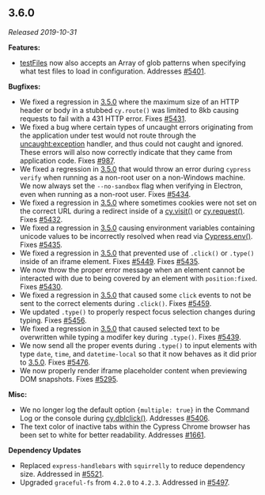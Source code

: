 ## 3.6.0

_Released 2019-10-31_

**Features:**

- [testFiles](/guides/references/configuration#Folders-Files) now also accepts
  an Array of glob patterns when specifying what test files to load in
  configuration. Addresses
  [#5401](https://github.com/cypress-io/cypress/issues/5401).

**Bugfixes:**

- We fixed a regression in [3.5.0](#3-5-0) where the maximum size of an HTTP
  header or body in a stubbed `cy.route()` was limited to 8kb causing requests
  to fail with a 431 HTTP error. Fixes
  [#5431](https://github.com/cypress-io/cypress/issues/5431).
- We fixed a bug where certain types of uncaught errors originating from the
  application under test would not route through the
  [uncaught:exception](/api/events/catalog-of-events#Uncaught-Exceptions)
  handler, and thus could not caught and ignored. These errors will also now
  correctly indicate that they came from application code. Fixes
  [#987](https://github.com/cypress-io/cypress/issues/987).
- We fixed a regression in [3.5.0](#3-5-0) that would throw an error during
  `cypress verify` when running as a non-root user on a non-Windows machine. We
  now always set the `--no-sandbox` flag when verifying in Electron, even when
  running as a non-root user. Fixes
  [#5434](https://github.com/cypress-io/cypress/issues/5434).
- We fixed a regression in [3.5.0](#3-5-0) where sometimes cookies were not set
  on the correct URL during a redirect inside of a
  [cy.visit()](/api/commands/visit) or [cy.request()](/api/commands/request).
  Fixes [#5432](https://github.com/cypress-io/cypress/issues/5432).
- We fixed a regression in [3.5.0](#3-5-0) causing environment variables
  containing unicode values to be incorrectly resolved when read via
  [Cypress.env()](/api/cypress-api/env). Fixes
  [#5435](https://github.com/cypress-io/cypress/issues/5435).
- We fixed a regression in [3.5.0](#3-5-0) that prevented use of `.click()` or
  `.type()` inside of an iframe element. Fixes
  [#5449](https://github.com/cypress-io/cypress/issues/5449). Fixes
  [#5435](https://github.com/cypress-io/cypress/issues/5435).
- We now throw the proper error message when an element cannot be interacted
  with due to being covered by an element with `position:fixed`. Fixes
  [#5430](https://github.com/cypress-io/cypress/issues/5430).
- We fixed a regression in [3.5.0](#3-5-0) that caused some `click` events to
  not be sent to the correct elements during `.click()`. Fixes
  [#5459](https://github.com/cypress-io/cypress/issues/5459).
- We updated `.type()` to properly respect focus selection changes during
  typing. Fixes [#5456](https://github.com/cypress-io/cypress/issues/5456).
- We fixed a regression in [3.5.0](#3-5-0) that caused selected text to be
  overwritten while typing a modifer key during `.type()`. Fixes
  [#5439](https://github.com/cypress-io/cypress/issues/5439).
- We now send all the proper events during `.type()` to input elements with type
  `date`, `time`, and `datetime-local` so that it now behaves as it did prior to
  [3.5.0](#3-5-0). Fixes
  [#5476](https://github.com/cypress-io/cypress/issues/5476).
- We now properly render iframe placeholder content when previewing DOM
  snapshots. Fixes [#5295](https://github.com/cypress-io/cypress/issues/5295).

**Misc:**

- We no longer log the default option `{multiple: true}` in the Command Log or
  the console during [cy.dblclick()](/api/commands/dblclick). Addresses
  [#5406](https://github.com/cypress-io/cypress/issues/5406).
- The text color of inactive tabs within the Cypress Chrome browser has been set
  to white for better readability. Addresses
  [#1661](https://github.com/cypress-io/cypress/issues/1661).

**Dependency Updates**

- Replaced `express-handlebars` with `squirrelly` to reduce dependency size.
  Addressed in [#5521](https://github.com/cypress-io/cypress/pull/5521).
- Upgraded `graceful-fs` from `4.2.0` to `4.2.3`. Addressed in
  [#5497](https://github.com/cypress-io/cypress/pull/5497).
